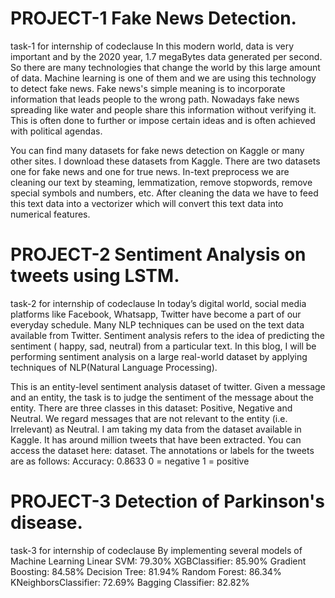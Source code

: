 # PROJECT-1 Fake News Detection.
task-1 for internship of codeclause
In this modern world, data is very important and by the 2020 year, 1.7 megaBytes data generated per second.
So there are many technologies that change the world by this large amount of data.
Machine learning is one of them and we are using this technology to detect fake news.
Fake news's simple meaning is to incorporate information that leads people to the wrong path.
Nowadays fake news spreading like water and people share this information without verifying it.
This is often done to further or impose certain ideas and is often achieved with political agendas.

You can find many datasets for fake news detection on Kaggle or many other sites.
I download these datasets from Kaggle. There are two datasets one for fake news and one for true news.
In-text preprocess we are cleaning our text by steaming, lemmatization, remove stopwords, remove special symbols and numbers, etc.
After cleaning the data we have to feed this text data into a vectorizer which will convert this text data into numerical features.

# PROJECT-2 Sentiment Analysis on tweets using LSTM.
task-2 for internship of codeclause
In today’s digital world, social media platforms like Facebook, Whatsapp, Twitter have become a part of our everyday schedule. Many NLP techniques can be used on the text data available from Twitter. Sentiment analysis refers to the idea of predicting the sentiment ( happy, sad, neutral) from a particular text. In this blog, I will be performing sentiment analysis on a large real-world dataset by applying techniques of NLP(Natural Language Processing). 

This is an entity-level sentiment analysis dataset of twitter. Given a message and an entity, the task is to judge the sentiment of the message about the entity. There are three classes in this dataset: Positive, Negative and Neutral. We regard messages that are not relevant to the entity (i.e. Irrelevant) as Neutral.
I am taking my data from the dataset available in Kaggle. It has around million tweets that have been extracted. You can access the dataset here: dataset. The annotations or labels for the tweets are as follows:
Accuracy: 0.8633
0 = negative
1 = positive

# PROJECT-3 Detection of Parkinson's disease.
task-3 for internship of codeclause
By implementing several models of Machine Learning
      Linear SVM: 79.30%
      XGBClassifier: 85.90%
      Gradient Boosting: 84.58%
      Decision Tree: 81.94%
      Random Forest: 86.34%
      KNeighborsClassifier: 72.69%
      Bagging Classifier: 82.82%

